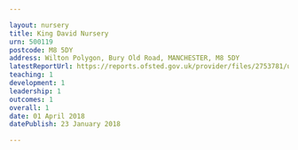 ```yaml
---

layout: nursery
title: King David Nursery
urn: 500119
postcode: M8 5DY
address: Wilton Polygon, Bury Old Road, MANCHESTER, M8 5DY
latestReportUrl: https://reports.ofsted.gov.uk/provider/files/2753781/urn/500119.pdf
teaching: 1
development: 1
leadership: 1
outcomes: 1
overall: 1
date: 01 April 2018 
datePublish: 23 January 2018

---
```

